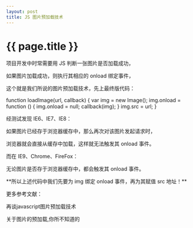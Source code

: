```yaml
---
layout: post
title: JS 图片预加载技术
---
```


{{ page.title }}
================

<p>项目开发中时常需要用 JS 判断一张图片是否加载成功，</p>
<p>如果图片加载成功，则执行其相应的 onload 绑定事件，</p>
<p>这个就是我们所说的图片预加载技术，先上最终版代码：</p>
function loadImage(url, callback) {   
    var img = new Image();   
    img.onload = function () {   
        img.onload = null;   
        callback(img);   
    }   
    img.src = url;   
}
<p>经测试发现 IE6、IE7、IE8：</p>
<p>如果图片已经存于浏览器缓存中，那么再次对该图片发起请求时，</p>
<p>浏览器就会直接从缓存中加载，这样就无法触发其 onload 事件。</p>
<p>而在 IE9、Chrome、FireFox：</p>
<p>无论图片是否存于浏览器缓存中，都会触发其 onload 事件。</p>
<p>**所以上述代码中我们先要为 img 绑定 onload 事件，再为其赋值 src 地址！**</p>
<p>更多参考文献：</p>
<p>再谈javascript图片预加载技术</p>
<p>关于图片的预加载,你所不知道的</p>